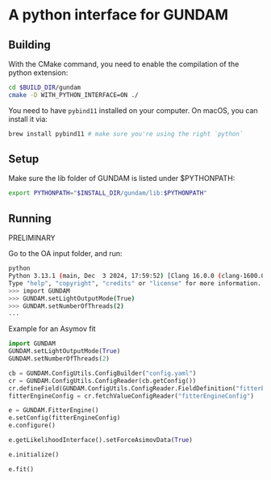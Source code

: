 # A python interface for GUNDAM

## Building

With the CMake command, you need to enable the compilation of the
python extension:

```bash
cd $BUILD_DIR/gundam
cmake -D WITH_PYTHON_INTERFACE=ON ./
```

You need to have `pybind11` installed on your computer. On macOS, you
can install it via:

```bash
brew install pybind11 # make sure you're using the right `python`
```

## Setup

Make sure the lib folder of GUNDAM is listed under $PYTHONPATH:

```bash
export PYTHONPATH="$INSTALL_DIR/gundam/lib:$PYTHONPATH"
```

## Running

PRELIMINARY

Go to the OA input folder, and run:

```bash
python
Python 3.13.1 (main, Dec  3 2024, 17:59:52) [Clang 16.0.0 (clang-1600.0.26.4)] on darwin
Type "help", "copyright", "credits" or "license" for more information.
>>> import GUNDAM
>>> GUNDAM.setLightOutputMode(True)
>>> GUNDAM.setNumberOfThreads(2)
...
```

Example for an Asymov fit

```python
import GUNDAM
GUNDAM.setLightOutputMode(True)
GUNDAM.setNumberOfThreads(2)

cb = GUNDAM.ConfigUtils.ConfigBuilder("config.yaml")
cr = GUNDAM.ConfigUtils.ConfigReader(cb.getConfig())
cr.defineField(GUNDAM.ConfigUtils.ConfigReader.FieldDefinition("fitterEngineConfig"))
fitterEngineConfig = cr.fetchValueConfigReader("fitterEngineConfig")

e = GUNDAM.FitterEngine()
e.setConfig(fitterEngineConfig)
e.configure()

e.getLikelihoodInterface().setForceAsimovData(True)

e.initialize()

e.fit()
```


